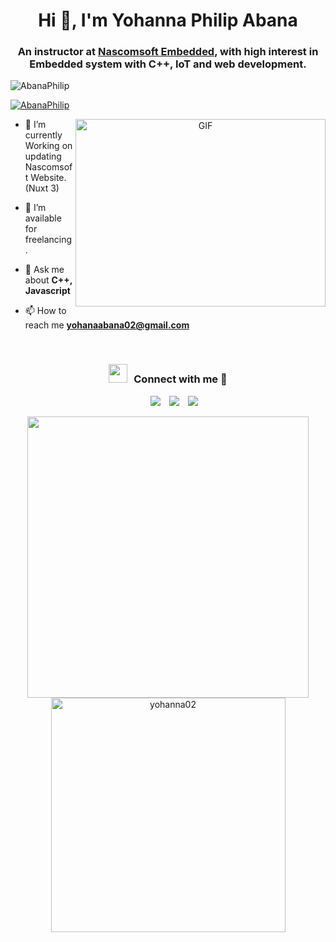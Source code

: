 <h1 align="center">Hi 👋, I'm Yohanna Philip Abana</h1>
<h3 align="center">An instructor at <a href="http://nascomsoft.com" target="_blank">Nascomsoft Embedded</a>, with high interest in Embedded system with C++, IoT and web development.</h3>

<p align="left"> <img src="https://komarev.com/ghpvc/?username=yohanna02&label=Profile%20views&color=0e75b6&style=flat" alt="AbanaPhilip" /> </p>

<p align="left"> <a href="https://twitter.com/AbanaPhilip" target="blank"><img src="https://img.shields.io/twitter/follow/AbanaPhilip?logo=twitter&style=for-the-badge" alt="AbanaPhilip" /></a> </p>

<a target="_blank" align="center">
  <img align="right" top="500" height="300" width="400" alt="GIF" src="https://media.giphy.com/media/SWoSkN6DxTszqIKEqv/giphy.gif">
</a>

- 🌱 I’m currently Working on updating Nascomsoft Website.(Nuxt 3)

- 🤝 I’m available for freelancing.

- 💬 Ask me about **C++, Javascript**

- 📫 How to reach me **yohanaabana02@gmail.com**
<br/>
<h3 align="center" > <img src="https://media.giphy.com/media/iY8CRBdQXODJSCERIr/giphy.gif" width="30" height="30" style="margin-right: 10px;">Connect with me 🤝 </h3>

<p align="center">

 <div align="center"  class="icons-social" style="margin-left: 10px;">
        <a style="margin-left: 10px;"  target="_blank" href="https://www.linkedin.com/in/yohanna-philip-9033b61b2/">
			<img src="https://img.icons8.com/doodle/40/000000/linkedin--v2.png"></a>
        <a style="margin-left: 10px;" target="_blank" href="https://github.com/yohanna02">
		<img src="https://img.icons8.com/doodle/40/000000/github--v1.png"></a>
		<a style="margin-left: 10px;" target="_blank" href="https://twitter.com/AbanaPhilip">
			<img src="https://img.icons8.com/doodle/1x/twitter-squared--v2.png" ></a>
      </div>
</p>
<div align="center">

<a href="https://github.com/yohanna02/">
  <img src="https://github-readme-stats.vercel.app/api?username=yohanna02&include_all_commits=true&count_private=true&show_icons=true&line_height=20&title_color=7A7ADB&icon_color=2234AE&text_color=D3D3D3&bg_color=0,000000,130F40" width="450"/>
  <img src="https://github-readme-stats.vercel.app/api/top-langs?username=yohanna02&show_icons=true&locale=en&layout=compact&line_height=20&title_color=7A7ADB&icon_color=2234AE&text_color=D3D3D3&bg_color=0,000000,130F40" width="375"  alt="yohanna02"/>

</a>
</div>
